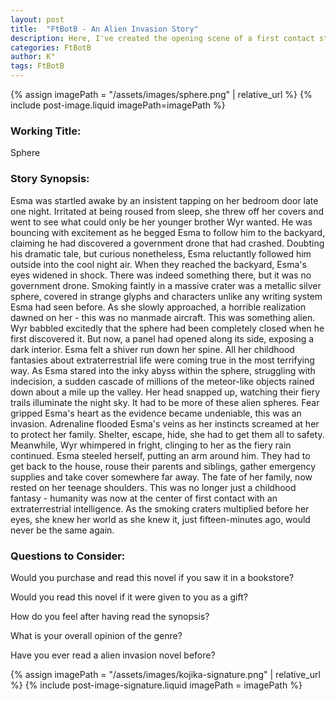 ```yaml
---
layout: post
title:  "FtBotB - An Alien Invasion Story"
description: Here, I've created the opening scene of a first contact story that transforms an ordinary night into humanity's first alien encounter through the eyes of teenager Esma and her younger brother Wyr. When they discover a mysterious silver sphere in their backyard - just the first of many raining from the sky - Esma must quickly shift from curious observer to family protector. By focusing on these crucial first fifteen minutes of an alien invasion through a teen's perspective, I explore how quickly ordinary life can transform into extraordinary circumstances, and how responsibility can fall on unexpected shoulders in times of crisis.
categories: FtBotB
author: K°
tags: FtBotB
---
```


<div>
{% assign imagePath = "/assets/images/sphere.png" | relative_url %}
{% include post-image.liquid imagePath=imagePath %}
</div>

### Working Title:
Sphere

### Story Synopsis:
Esma was startled awake by an insistent tapping on her bedroom door late one night. Irritated at being roused from sleep, she threw off her covers and went to see what could only be her younger brother Wyr wanted. He was bouncing with excitement as he begged Esma to follow him to the backyard, claiming he had discovered a government drone that had crashed. Doubting his dramatic tale, but curious nonetheless, Esma reluctantly followed him outside into the cool night air. When they reached the backyard, Esma's eyes widened in shock. There was indeed something there, but it was no government drone. Smoking faintly in a massive crater was a metallic silver sphere, covered in strange glyphs and characters unlike any writing system Esma had seen before. As she slowly approached, a horrible realization dawned on her - this was no manmade aircraft. This was something alien. Wyr babbled excitedly that the sphere had been completely closed when he first discovered it. But now, a panel had opened along its side, exposing a dark interior. Esma felt a shiver run down her spine. All her childhood fantasies about extraterrestrial life were coming true in the most terrifying way. As Esma stared into the inky abyss within the sphere, struggling with indecision, a sudden cascade of millions of the meteor-like objects rained down about a mile up the valley. Her head snapped up, watching their fiery trails illuminate the night sky. It had to be more of these alien spheres. Fear gripped Esma's heart as the evidence became undeniable, this was an invasion. Adrenaline flooded Esma's veins as her instincts screamed at her to protect her family. Shelter, escape, hide, she had to get them all to safety. Meanwhile, Wyr whimpered in fright, clinging to her as the fiery rain continued. Esma steeled herself, putting an arm around him. They had to get back to the house, rouse their parents and siblings, gather emergency supplies and take cover somewhere far away. The fate of her family, now rested on her teenage shoulders. This was no longer just a childhood fantasy - humanity was now at the center of first contact with an extraterrestrial intelligence. As the smoking craters multiplied before her eyes, she knew her world as she knew it, just fifteen-minutes ago, would never be the same again.

### Questions to Consider:
Would you purchase and read this novel if you saw it in a bookstore?

Would you read this novel if it were given to you as a gift?

How do you feel after having read the synopsis?

What is your overall opinion of the genre?

Have you ever read a alien invasion novel before?

<!-- signature -->
{% assign imagePath = "/assets/images/kojika-signature.png" | relative_url %}
{% include post-image-signature.liquid imagePath = imagePath %}